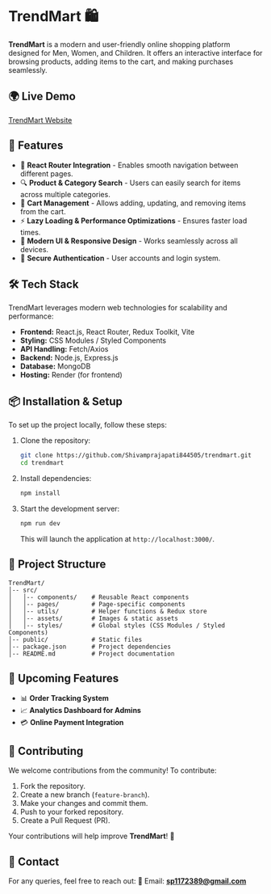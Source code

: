 # TrendMart 🛍️

**TrendMart** is a modern and user-friendly online shopping platform designed for Men, Women, and Children. It offers an interactive interface for browsing products, adding items to the cart, and making purchases seamlessly.

## 🌍 Live Demo
[TrendMart Website](https://trendmart-frontend.onrender.com)

## 🚀 Features
- 🔀 **React Router Integration** - Enables smooth navigation between different pages.
- 🔍 **Product & Category Search** - Users can easily search for items across multiple categories.
- 📌 **Cart Management** - Allows adding, updating, and removing items from the cart.
- ⚡ **Lazy Loading & Performance Optimizations** - Ensures faster load times.
- 🎨 **Modern UI & Responsive Design** - Works seamlessly across all devices.
- 🔐 **Secure Authentication** - User accounts and login system.

## 🛠️ Tech Stack
TrendMart leverages modern web technologies for scalability and performance:
- **Frontend:** React.js, React Router, Redux Toolkit, Vite
- **Styling:** CSS Modules / Styled Components
- **API Handling:** Fetch/Axios 
- **Backend:** Node.js, Express.js
- **Database:** MongoDB
- **Hosting:** Render (for frontend)

## 📦 Installation & Setup
To set up the project locally, follow these steps:

1. Clone the repository:
   ```bash
   git clone https://github.com/Shivamprajapati844505/trendmart.git
   cd trendmart
   ```
2. Install dependencies:
   ```bash
   npm install
   ```
3. Start the development server:
   ```bash
   npm run dev
   ```
   This will launch the application at `http://localhost:3000/`.

## 📂 Project Structure
```
TrendMart/
│-- src/
│   │-- components/    # Reusable React components
│   │-- pages/         # Page-specific components
│   │-- utils/         # Helper functions & Redux store
│   │-- assets/        # Images & static assets
│   │-- styles/        # Global styles (CSS Modules / Styled Components)
│-- public/            # Static files
│-- package.json       # Project dependencies
│-- README.md          # Project documentation
```

## 🚀 Upcoming Features
- 📊 **Order Tracking System**
- 📈 **Analytics Dashboard for Admins**
- 💳 **Online Payment Integration**

## 🤝 Contributing
We welcome contributions from the community! To contribute:
1. Fork the repository.
2. Create a new branch (`feature-branch`).
3. Make your changes and commit them.
4. Push to your forked repository.
5. Create a Pull Request (PR).

Your contributions will help improve **TrendMart**! 🎉

## 📧 Contact
For any queries, feel free to reach out:
📧 Email: **sp1172389@gmail.com**

